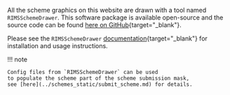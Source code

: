 All the scheme graphics on this website are drawn 
with a tool named `RIMSSchemeDrawer`. 
This software package is available open-source
and the source code can be found
[here on GitHub](https://github.com/RIMS-Code/RIMSSchemeDrawer){target="_blank"}.

Please see the `RIMSSchemeDrawer` [documentation](https://rimsschemedrawer.rtfd.io/){target="_blank"}
for installation and usage instructions. 

!!! note

    Config files from `RIMSSchemeDrawer` can be used
    to populate the scheme part of the scheme submission mask,
    see [here](../schemes_static/submit_scheme.md) for details.
